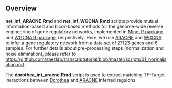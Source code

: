 ## Overview


**net_inf_ARACNE.Rmd** and **net_inf_WGCNA.Rmd** scripts provide mutual information-based and bicor-based methods for the genome-wide reverse engineering of gene regulatory networks, implemented in [Minet R package](https://bmcbioinformatics.biomedcentral.com/articles/10.1186/1471-2105-9-461), and [WGCNA R package](https://horvath.genetics.ucla.edu/html/CoexpressionNetwork/Rpackages/WGCNA/), respectively. Here, we use [ARACNE](https://bmcbioinformatics.biomedcentral.com/articles/10.1186/1471-2105-7-S1-S7) and [WGCNA](https://horvath.genetics.ucla.edu/html/CoexpressionNetwork/Rpackages/WGCNA/) to infer a gene regulatory network from a [data set](https://www.ncbi.nlm.nih.gov/geo/query/acc.cgi?acc=GSE119931) of 27123 genes and 6 samples. For further details about pre-processing steps (normalization and noise elimination), please refer to https://github.com/saezlab/transcriptutorial/blob/master/scripts/01_normalisation.md.

The **dorothea_int_aracne.Rmd** script is used to extract matching TF-Target ineractions between [Dorothea](https://bioconductor.org/packages/release/data/experiment/html/dorothea.html) and [ARACNE](https://bmcbioinformatics.biomedcentral.com/articles/10.1186/1471-2105-7-S1-S7) inferred regulons.

